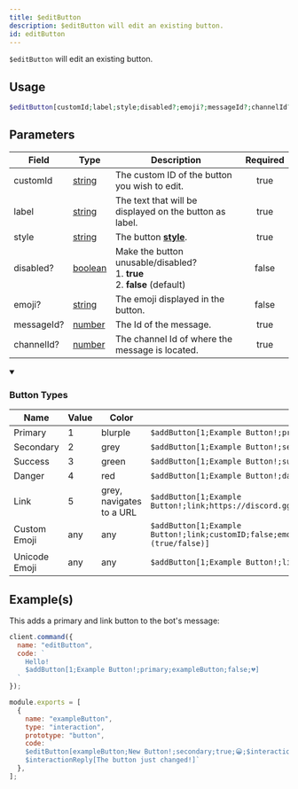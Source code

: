 ```yaml
---
title: $editButton
description: $editButton will edit an existing button.
id: editButton
---
```


`$editButton` will edit an existing button.

## Usage

```php
$editButton[customId;label;style;disabled?;emoji?;messageId?;channelId?]
```

## Parameters

| Field       | Type                                                                                                | Description                                                                                                              | Required |
| ----------- | --------------------------------------------------------------------------------------------------- | ------------------------------------------------------------------------------------------------------------------------ | :------: |
| customId | [string](https://developer.mozilla.org/en-US/docs/Web/JavaScript/Reference/Global_Objects/Number)   | The custom ID of the button you wish to edit.                                                                            |   true   |
| label       | [string](https://developer.mozilla.org/en-US/docs/Web/JavaScript/Reference/Global_Objects/String)   | The text that will be displayed on the button as label.                                                                  |   true   |
| style       | [string](https://developer.mozilla.org/en-US/docs/Web/JavaScript/Reference/Global_Objects/String)   | The button **[style](https://discord.com/developers/docs/interactions/message-components#button-object-button-styles)**. |   true   |
| disabled?   | [boolean](https://developer.mozilla.org/en-US/docs/Web/JavaScript/Reference/Global_Objects/Boolean) | Make the button unusable/disabled? <br /> 1. **true** <br /> 2. **false** (default)                                     |  false   |
| emoji?      | [string](https://developer.mozilla.org/en-US/docs/Web/JavaScript/Reference/Global_Objects/String)   | The emoji displayed in the button.                                                                                       |  false   |
| messageId?  | [number](https://developer.mozilla.org/en-US/docs/Web/JavaScript/Reference/Global_Objects/Number)   | The Id of the message.                                                                                                   |   true   |
| channelId?  | [number](https://developer.mozilla.org/en-US/docs/Web/JavaScript/Reference/Global_Objects/Number)   | The channel Id of where the message is located.                                                                          |   true   |

<div class="details">
  <details open>
    <summary><h3>Button Types</h3></summary>
  </details>
  <div class="content">
    <table>
      <thead>
        <tr>
          <th>Name</th>
          <th>Value</th>
          <th>Color</th>
          <th></th>
        </tr>
      </thead>
      <tbody>
        <tr>
          <td>Primary</td>
          <td>1</td>
          <td>blurple</td>
          <td><code>$addButton[1;Example Button!;primary;customID;false]</code></td>
        </tr>
        <tr>
          <td>Secondary</td>
          <td>2</td>
          <td>grey</td>
          <td><code>$addButton[1;Example Button!;secondary;customID;false]</code></td>
        </tr>
        <tr>
          <td>Success</td>
          <td>3</td>
          <td>green</td>
          <td><code>$addButton[1;Example Button!;success;customID;false]</code></td>
        </tr>
        <tr>
          <td>Danger</td>
          <td>4</td>
          <td>red</td>
          <td><code>$addButton[1;Example Button!;danger;customID;false]</code></td>
        </tr>
        <tr>
          <td>Link</td>
          <td>5</td>
          <td>grey, navigates to a URL</td>
          <td><code>$addButton[1;Example Button!;link;https://discord.gg;false]</code></td>
        </tr>
        <tr>
          <td>Custom Emoji</td>
          <td>any</td>
          <td>any</td>
          <td><code>$addButton[1;Example Button!;link;customID;false;emojiName,emojiID,animated (true/false)]</code></td>
        </tr>
        <tr>
          <td>Unicode Emoji</td>
          <td>any</td>
          <td>any</td>
          <td><code>$addButton[1;Example Button!;link;customID;false;😀]</code></td>
        </tr>
      </tbody>
    </table>
  </div>
</div>

## Example(s)

This adds a primary and link button to the bot's message:

```javascript
client.command({
  name: "editButton",
  code: `
    Hello!
    $addButton[1;Example Button!;primary;exampleButton;false;💔]
  `
});
```

```javascript
module.exports = [
  {
    name: "exampleButton",
    type: "interaction",
    prototype: "button",
    code: `
    $editButton[exampleButton;New Button!;secondary;true;😀;$interactionData[message.id];$interactionData[channel.id]]
    $interactionReply[The button just changed!]`
  },
];
```
